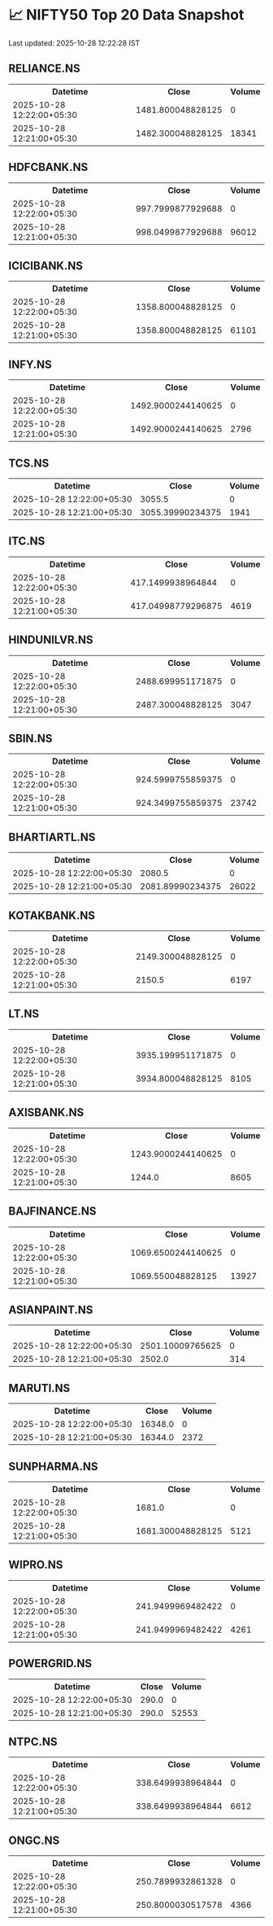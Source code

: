 # 📈 NIFTY50 Top 20 Data Snapshot

Last updated: 2025-10-28 12:22:28 IST

## RELIANCE.NS

<table>
  <tr><th>Datetime</th><th>Close</th><th>Volume</th></tr>
  <tr><td>2025-10-28 12:22:00+05:30</td><td>1481.800048828125</td><td>0</td></tr>
  <tr><td>2025-10-28 12:21:00+05:30</td><td>1482.300048828125</td><td>18341</td></tr>
</table>

## HDFCBANK.NS

<table>
  <tr><th>Datetime</th><th>Close</th><th>Volume</th></tr>
  <tr><td>2025-10-28 12:22:00+05:30</td><td>997.7999877929688</td><td>0</td></tr>
  <tr><td>2025-10-28 12:21:00+05:30</td><td>998.0499877929688</td><td>96012</td></tr>
</table>

## ICICIBANK.NS

<table>
  <tr><th>Datetime</th><th>Close</th><th>Volume</th></tr>
  <tr><td>2025-10-28 12:22:00+05:30</td><td>1358.800048828125</td><td>0</td></tr>
  <tr><td>2025-10-28 12:21:00+05:30</td><td>1358.800048828125</td><td>61101</td></tr>
</table>

## INFY.NS

<table>
  <tr><th>Datetime</th><th>Close</th><th>Volume</th></tr>
  <tr><td>2025-10-28 12:22:00+05:30</td><td>1492.9000244140625</td><td>0</td></tr>
  <tr><td>2025-10-28 12:21:00+05:30</td><td>1492.9000244140625</td><td>2796</td></tr>
</table>

## TCS.NS

<table>
  <tr><th>Datetime</th><th>Close</th><th>Volume</th></tr>
  <tr><td>2025-10-28 12:22:00+05:30</td><td>3055.5</td><td>0</td></tr>
  <tr><td>2025-10-28 12:21:00+05:30</td><td>3055.39990234375</td><td>1941</td></tr>
</table>

## ITC.NS

<table>
  <tr><th>Datetime</th><th>Close</th><th>Volume</th></tr>
  <tr><td>2025-10-28 12:22:00+05:30</td><td>417.1499938964844</td><td>0</td></tr>
  <tr><td>2025-10-28 12:21:00+05:30</td><td>417.04998779296875</td><td>4619</td></tr>
</table>

## HINDUNILVR.NS

<table>
  <tr><th>Datetime</th><th>Close</th><th>Volume</th></tr>
  <tr><td>2025-10-28 12:22:00+05:30</td><td>2488.699951171875</td><td>0</td></tr>
  <tr><td>2025-10-28 12:21:00+05:30</td><td>2487.300048828125</td><td>3047</td></tr>
</table>

## SBIN.NS

<table>
  <tr><th>Datetime</th><th>Close</th><th>Volume</th></tr>
  <tr><td>2025-10-28 12:22:00+05:30</td><td>924.5999755859375</td><td>0</td></tr>
  <tr><td>2025-10-28 12:21:00+05:30</td><td>924.3499755859375</td><td>23742</td></tr>
</table>

## BHARTIARTL.NS

<table>
  <tr><th>Datetime</th><th>Close</th><th>Volume</th></tr>
  <tr><td>2025-10-28 12:22:00+05:30</td><td>2080.5</td><td>0</td></tr>
  <tr><td>2025-10-28 12:21:00+05:30</td><td>2081.89990234375</td><td>26022</td></tr>
</table>

## KOTAKBANK.NS

<table>
  <tr><th>Datetime</th><th>Close</th><th>Volume</th></tr>
  <tr><td>2025-10-28 12:22:00+05:30</td><td>2149.300048828125</td><td>0</td></tr>
  <tr><td>2025-10-28 12:21:00+05:30</td><td>2150.5</td><td>6197</td></tr>
</table>

## LT.NS

<table>
  <tr><th>Datetime</th><th>Close</th><th>Volume</th></tr>
  <tr><td>2025-10-28 12:22:00+05:30</td><td>3935.199951171875</td><td>0</td></tr>
  <tr><td>2025-10-28 12:21:00+05:30</td><td>3934.800048828125</td><td>8105</td></tr>
</table>

## AXISBANK.NS

<table>
  <tr><th>Datetime</th><th>Close</th><th>Volume</th></tr>
  <tr><td>2025-10-28 12:22:00+05:30</td><td>1243.9000244140625</td><td>0</td></tr>
  <tr><td>2025-10-28 12:21:00+05:30</td><td>1244.0</td><td>8605</td></tr>
</table>

## BAJFINANCE.NS

<table>
  <tr><th>Datetime</th><th>Close</th><th>Volume</th></tr>
  <tr><td>2025-10-28 12:22:00+05:30</td><td>1069.6500244140625</td><td>0</td></tr>
  <tr><td>2025-10-28 12:21:00+05:30</td><td>1069.550048828125</td><td>13927</td></tr>
</table>

## ASIANPAINT.NS

<table>
  <tr><th>Datetime</th><th>Close</th><th>Volume</th></tr>
  <tr><td>2025-10-28 12:22:00+05:30</td><td>2501.10009765625</td><td>0</td></tr>
  <tr><td>2025-10-28 12:21:00+05:30</td><td>2502.0</td><td>314</td></tr>
</table>

## MARUTI.NS

<table>
  <tr><th>Datetime</th><th>Close</th><th>Volume</th></tr>
  <tr><td>2025-10-28 12:22:00+05:30</td><td>16348.0</td><td>0</td></tr>
  <tr><td>2025-10-28 12:21:00+05:30</td><td>16344.0</td><td>2372</td></tr>
</table>

## SUNPHARMA.NS

<table>
  <tr><th>Datetime</th><th>Close</th><th>Volume</th></tr>
  <tr><td>2025-10-28 12:22:00+05:30</td><td>1681.0</td><td>0</td></tr>
  <tr><td>2025-10-28 12:21:00+05:30</td><td>1681.300048828125</td><td>5121</td></tr>
</table>

## WIPRO.NS

<table>
  <tr><th>Datetime</th><th>Close</th><th>Volume</th></tr>
  <tr><td>2025-10-28 12:22:00+05:30</td><td>241.9499969482422</td><td>0</td></tr>
  <tr><td>2025-10-28 12:21:00+05:30</td><td>241.9499969482422</td><td>4261</td></tr>
</table>

## POWERGRID.NS

<table>
  <tr><th>Datetime</th><th>Close</th><th>Volume</th></tr>
  <tr><td>2025-10-28 12:22:00+05:30</td><td>290.0</td><td>0</td></tr>
  <tr><td>2025-10-28 12:21:00+05:30</td><td>290.0</td><td>52553</td></tr>
</table>

## NTPC.NS

<table>
  <tr><th>Datetime</th><th>Close</th><th>Volume</th></tr>
  <tr><td>2025-10-28 12:22:00+05:30</td><td>338.6499938964844</td><td>0</td></tr>
  <tr><td>2025-10-28 12:21:00+05:30</td><td>338.6499938964844</td><td>6612</td></tr>
</table>

## ONGC.NS

<table>
  <tr><th>Datetime</th><th>Close</th><th>Volume</th></tr>
  <tr><td>2025-10-28 12:22:00+05:30</td><td>250.7899932861328</td><td>0</td></tr>
  <tr><td>2025-10-28 12:21:00+05:30</td><td>250.8000030517578</td><td>4366</td></tr>
</table>

